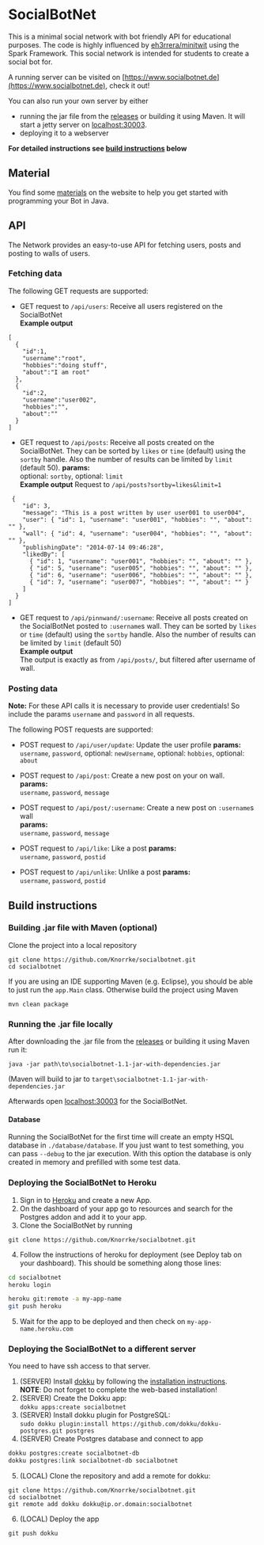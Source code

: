 # SocialBotNet

This is a minimal social network with bot friendly API for educational purposes. The code is highly influenced by [eh3rrera/minitwit](https://github.com/eh3rrera/minitwit) using the Spark Framework.
This social network is intended for students to create a social bot for.

A running server can be visited on [https://www.socialbotnet.de](https://www.socialbotnet.de), check it out!

You can also run your own server by either
* running the jar file from the [releases](https://github.com/Knorrke/socialbotnet/releases) or building it using Maven. It will start a jetty server on [localhost:30003](http://localhost:30003).
* deploying it to a webserver

**For detailed instructions see [build instructions](#build-instructions) below**

## Material
You find some [materials](https://www.socialbotnet.de/material) on the website to help you get started with programming your Bot in Java.

## API

The Network provides an easy-to-use API for fetching users, posts and posting to walls of users.

### Fetching data
The following GET requests are supported:

- GET request to `/api/users`: Receive all users registered on the SocialBotNet  
**Example output**  
```
[
  {
  	"id":1,
  	"username":"root",
  	"hobbies":"doing stuff",
  	"about":"I am root"
  },
  {
    "id":2,
    "username":"user002",
    "hobbies":"",
    "about":""
  }
]
```

- GET request to `/api/posts`: Receive all posts created on the SocialBotNet. They can be sorted by `likes` or `time` (default) using the `sortby` handle. Also the number of results can be limited by `limit` (default 50).
**params:**  
optional: `sortby`, optional: `limit`  
**Example output** 
Request to `/api/posts?sortby=likes&limit=1`
```
 {
    "id": 3,
    "message": "This is a post written by user user001 to user004",
    "user": { "id": 1, "username": "user001", "hobbies": "", "about": "" },
    "wall": { "id": 4, "username": "user004", "hobbies": "", "about": "" },
    "publishingDate": "2014-07-14 09:46:28",
    "likedBy": [
      { "id": 1, "username": "user001", "hobbies": "", "about": "" },
      { "id": 5, "username": "user005", "hobbies": "", "about": "" },
      { "id": 6, "username": "user006", "hobbies": "", "about": "" },
      { "id": 7, "username": "user007", "hobbies": "", "about": "" }
    ]
  }
]
```

- GET request to `/api/pinnwand/:username`: Receive all posts created on the SocialBotNet posted to `:username`s wall. They can be sorted by `likes` or `time` (default) using the `sortby` handle. Also the number of results can be limited by `limit` (default 50)  
**Example output**  
The output is exactly as from `/api/posts/`, but filtered after username of wall.

### Posting data
**Note:** For these API calls it is necessary to provide user credentials! So include the params `username` and `password` in all requests.

The following POST requests are supported:


- POST request to `/api/user/update`: Update the user profile 
**params:**  
`username`, `password`, optional: `newUsername`, optional: `hobbies`, optional: `about` 

- POST request to `/api/post`: Create a new post on your on wall.  
**params:**  
`username`, `password`, `message`

- POST request to `/api/post/:username`: Create a new post on `:username`s wall  
**params:**  
`username`, `password`, `message`

- POST request to `/api/like`: Like a post 
**params:**  
`username`, `password`, `postid`

- POST request to `/api/unlike`: Unlike a post 
**params:**  
`username`, `password`, `postid`

## Build instructions

### Building .jar file with Maven (optional)
Clone the project into a local repository
```
git clone https://github.com/Knorrke/socialbotnet.git
cd socialbotnet
```

If you are using an IDE supporting Maven (e.g. Eclipse), you should be able to just run the `app.Main` class. Otherwise build the project using Maven 
```
mvn clean package
```

### Running the .jar file locally
After downloading the .jar file from the [releases](https://github.com/Knorrke/socialbotnet/releases) or building it using Maven run it:

```
java -jar path\to\socialbotnet-1.1-jar-with-dependencies.jar
```
(Maven will build to jar to `target\socialbotnet-1.1-jar-with-dependencies.jar`

Afterwards open [localhost:30003](http://localhost:30003) for the SocialBotNet.

#### Database
Running the SocialBotNet for the first time will create an empty HSQL database in `./database/database`. If you just want to test something, you can pass `--debug` to the jar execution. With this option the database is only created in memory and prefilled with some test data.

### Deploying the SocialBotNet to Heroku
1. Sign in to [Heroku](https://www.heroku.com/) and create a new App. 
2. On the dashboard of your app go to resources and search for the Postgres addon and add it to your app.
3. Clone the SocialBotNet by running
```
git clone https://github.com/Knorrke/socialbotnet.git
```
4. Follow the instructions of heroku for deployment (see Deploy tab on your dashboard). This should be something along those lines:
```sh
cd socialbotnet
heroku login

heroku git:remote -a my-app-name
git push heroku
```
5. Wait for the app to be deployed and then check on `my-app-name.heroku.com`

### Deploying the SocialBotNet to a different server
You need to have ssh access to that server.

1. (SERVER) Install [dokku](https://github.com/dokku/dokku) by following the [installation instructions](https://github.com/dokku/dokku#installation).  
**NOTE**: Do not forget to complete the web-based installation!
2. (SERVER) Create the Dokku app:  
`dokku apps:create socialbotnet`
3. (SERVER) Install dokku plugin for PostgreSQL:   
`sudo dokku plugin:install https://github.com/dokku/dokku-postgres.git postgres`
4. (SERVER) Create Postgres database and connect to app  
```sh
dokku postgres:create socialbotnet-db
dokku postgres:link socialbotnet-db socialbotnet
```
5. (LOCAL) Clone the repository and add a remote for dokku:  
```
git clone https://github.com/Knorrke/socialbotnet.git
cd socialbotnet
git remote add dokku dokku@ip.or.domain:socialbotnet
```
6. (LOCAL) Deploy the app
```
git push dokku
```
